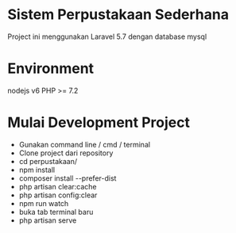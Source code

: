 # Sistem Perpustakaan Sederhana
Project ini menggunakan Laravel 5.7 dengan database mysql

# Environment
nodejs v6
PHP >= 7.2

# Mulai Development Project
- Gunakan command line / cmd / terminal
- Clone project dari repository
- cd perpustakaan/
- npm install
- composer install --prefer-dist
- php artisan clear:cache
- php artisan config:clear
- npm run watch
- buka tab terminal baru
- php artisan serve
